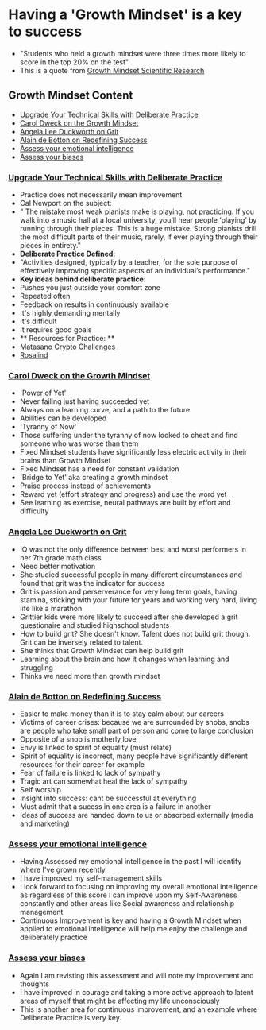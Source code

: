 # Having a 'Growth Mindset' is a key to success
- "Students who held a growth mindset were three times more likely to score in the top 20% on the test"
- This is a quote from [Growth Mindset Scientific Research](http://studentexperiencenetwork.org/wp-content/uploads/2015/09/What-We-Know-About-Growth-Mindset.pdf)

## Growth Mindset Content
- [Upgrade Your Technical Skills with Deliberate Practice](https://web.archive.org/web/20160616225417/http://www.happybearsoftware.com/upgrade-your-technical-skills-with-deliberate-practice)
- [Carol Dweck on the Growth Mindset](https://www.ted.com/talks/carol_dweck_the_power_of_believing_that_you_can_improve?language=en)
- [Angela Lee Duckworth on Grit](https://www.ted.com/talks/angela_lee_duckworth_grit_the_power_of_passion_and_perseverance)
- [Alain de Botton on Redefining Success](https://www.ted.com/talks/alain_de_botton_a_kinder_gentler_philosophy_of_success)
- [Assess your emotional intelligence](https://codefellows.github.io/common_curriculum/career_coaching/201/emotional-intelligence-assessment.html)
- [Assess your biases](https://codefellows.github.io/common_curriculum/career_coaching/301/bias-assessment.html)

### [Upgrade Your Technical Skills with Deliberate Practice](https://web.archive.org/web/20160616225417/http://www.happybearsoftware.com/upgrade-your-technical-skills-with-deliberate-practice)
- Practice does not necessarily mean improvement 
- Cal Newport on the subject:
- " The mistake most weak pianists make is playing, not practicing. If you walk into a music hall at a local university, you’ll hear people ‘playing’ by running through their pieces. This is a huge mistake. Strong pianists drill the most difficult parts of their music, rarely, if ever playing through their pieces in entirety."
- **Deliberate Practice Defined:**
- "Activities designed, typically by a teacher, for the sole purpose of effectively improving specific aspects of an individual’s performance."
- **Key ideas behind deliberate practice:**
- Pushes you just outside your comfort zone
- Repeated often
- Feedback on results in continuously available
- It's highly demanding mentally
- It's difficult
- It requires good goals
- ** Resources for Practice: **
- [Matasano Crypto Challenges](https://web.archive.org/web/20160616225417/http://cryptopals.com/)
- [Rosalind](https://web.archive.org/web/20160616225417/http://rosalind.info/about/)

### [Carol Dweck on the Growth Mindset](https://www.ted.com/talks/carol_dweck_the_power_of_believing_that_you_can_improve?language=en)
- 'Power of Yet'
- Never failing just having succeeded yet
- Always on a learning curve, and a path to the future
- Abilities can be developed
- 'Tyranny of Now'
- Those suffering under the tyranny of now looked to cheat and find someone who was worse than them
- Fixed Mindset students have significantly less electric activity in their brains than Growth Mindset 
- Fixed Mindset has a need for constant validation
- 'Bridge to Yet' aka creating a growth mindset
- Praise process instead of achievements
- Reward yet (effort strategy and progress) and use the word yet
- See learning as exercise, neural pathways are built by effort and difficulty

### [Angela Lee Duckworth on Grit](https://www.ted.com/talks/angela_lee_duckworth_grit_the_power_of_passion_and_perseverance)
- IQ was not the only difference between best and worst performers in her 7th grade math class
- Need better motivation 
- She studied successful people in many different circumstances and found that grit was the indicator for success
- Grit is passion and perserverance for very long term goals, having stamina, sticking with your future for years and working very hard, living life like a marathon
- Grittier kids were more likely to succeed after she developed a grit questionaire and studied highschool students
- How to build grit? She doesn't know. Talent does not build grit though. Grit can be inversely related to talent. 
- She thinks that Growth Mindset can help build grit 
- Learning about the brain and how it changes when learning and struggling
- Thinks we need more than growth mindset

### [Alain de Botton on Redefining Success](https://www.ted.com/talks/alain_de_botton_a_kinder_gentler_philosophy_of_success)
- Easier to make money than it is to stay calm about our careers
- Victims of career crises: because we are surrounded by snobs, snobs are people who take small part of person and come to large conclusion
- Opposite of a snob is motherly love
- Envy is linked to spirit of equality (must relate)
- Spirit of equality is incorrect, many people have significantly different resources for their career for example
- Fear of failure is linked to lack of sympathy 
- Tragic art can somewhat heal the lack of sympathy 
- Self worship 
- Insight into success: cant be successful at everything
- Must admit that a sucess in one area is a failure in another
- Ideas of success are handed down to us or absorbed externally (media and marketing)

### [Assess your emotional intelligence](https://codefellows.github.io/common_curriculum/career_coaching/201/emotional-intelligence-assessment.html)
- Having Assessed my emotional intelligence in the past I will identify where I've grown recently
- I have improved my self-management skills 
- I look forward to focusing on improving my overall emotional intelligence as regardless of this score I can improve upon my Self-Awareness constantly and other areas like Social awareness and relationship management
- Continuous Improvement is key and having a Growth Mindset when applied to emotional intelligence will help me enjoy the challenge and deliberately practice

### [Assess your biases](https://codefellows.github.io/common_curriculum/career_coaching/301/bias-assessment.html)
- Again I am revisting this assessment and will note my improvement and thoughts
- I have improved in courage and taking a more active approach to latent areas of myself that might be affecting my life unconsciously
- This is another area for continuous improvement, and an example where Deliberate Practice is very key. 


